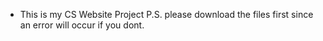 - This is my CS Website Project
P.S. please download the files first since an error will occur if you dont.
